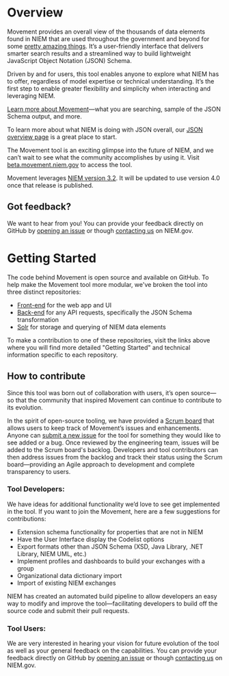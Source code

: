 # Overview 
Movement provides an overall view of the thousands of data elements found in NIEM that are used throughout the government and beyond for some [pretty amazing things](https://www.niem.gov/about-niem/success-stories). It’s a user-friendly interface that delivers smarter search results and a streamlined way to build lightweight JavaScript Object Notation (JSON) Schema. 

Driven by and for users, this tool enables anyone to explore what NIEM has to offer, regardless of model expertise or technical understanding. It’s the first step to enable greater flexibility and simplicity when interacting and leveraging NIEM.

[Learn more about Movement](http://niem.github.io/movement/)—what you are searching, sample of the JSON Schema output, and more.

To learn more about what NIEM is doing with JSON overall, our [JSON overview page](https://www.niem.gov/techhub/json) is a great place to start. 

The Movement tool is an exciting glimpse into the future of NIEM, and we can’t wait to see what the community accomplishes by using it. Visit [beta.movement.niem.gov](https://beta.movement.niem.gov) to access the tool. 

Movement leverages [NIEM version 3.2](https://github.com/NIEM/NIEM-Releases). It will be updated to use version 4.0 once that release is published.

## Got feedback? 
We want to hear from you! You can provide your feedback directly on GitHub by [opening an issue](https://github.com/NIEM/Movement/issues) or though [contacting us](https://niem.gov/contact-us) on NIEM.gov. 

# Getting Started
The code behind Movement is open source and available on GitHub. To help make the Movement tool more modular, we've broken the tool into three distinct repositories:
* [Front-end](https://github.com/NIEM/movement-frontend) for the web app and UI
* [Back-end](https://github.com/NIEM/movement-backend) for any API requests, specifically the JSON Schema transformation
* [Solr](https://github.com/NIEM/movement-solr) for storage and querying of NIEM data elements

To make a contribution to one of these repositories, visit the links above where you will find more detailed "Getting Started" and technical information specific to each repository.

## How to contribute
Since this tool was born out of collaboration with users, it’s open source—so that the community that inspired Movement can continue to contribute to its evolution. 

In the spirit of open-source tooling, we have provided a [Scrum board](https://github.com/NIEM/Movement/projects/1) that allows users to keep track of Movement’s issues and enhancements. Anyone can [submit a new issue](https://github.com/NIEM/Movement/issues) for the tool for something they would like to see added or a bug. Once reviewed by the engineering team, issues will be added to the Scrum board's backlog. Developers and tool contributors can then address issues from the backlog and track their status using the Scrum board—providing an Agile approach to development and complete transparency to users.

### Tool Developers:
We have ideas for additional functionality we’d love to see get implemented in the tool. If you want to join the Movement, here are a few suggestions for contributions:
*	Extension schema functionality for properties that are not in NIEM
*	Have the User Interface display the Codelist options 
*	Export formats other than JSON Schema (XSD, Java Library, .NET Library, NIEM UML, etc.)
*	Implement profiles and dashboards to build your exchanges with a group
*	Organizational data dictionary import
*	Import of existing NIEM exchanges

NIEM has created an automated build pipeline to allow developers an easy way to modify and improve the tool—facilitating developers to build off the source code and submit their pull requests.

### Tool Users:
We are very interested in hearing your vision for future evolution of the tool as well as your general feedback on the capabilities. You can provide your feedback directly on GitHub by [opening an issue](https://github.com/NIEM/Movement/issues) or though [contacting us](https://niem.gov/contact-us) on NIEM.gov.


